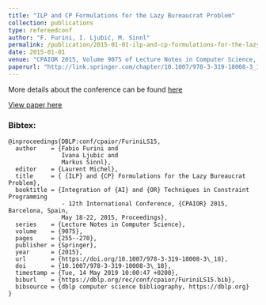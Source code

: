 ```yaml
---
title: "ILP and CP Formulations for the Lazy Bureaucrat Problem"
collection: publications
type: refereedconf
author: "F. Furini, I. Ljubić, M. Sinnl"
permalink: /publication/2015-01-01-ilp-and-cp-formulations-for-the-lazy-bureaucrat-problem
date: 2015-01-01
venue: "CPAIOR 2015, Volume 9075 of Lecture Notes in Computer Science, pp. 255-270"
paperurl: "http://link.springer.com/chapter/10.1007/978-3-319-18008-3_18"
---
```


More details about the conference can be found [here](http://www.cpaior2015.uconn.edu/)

[View paper here](http://link.springer.com/chapter/10.1007/978-3-319-18008-3_18)

### Bibtex:

```
@inproceedings{DBLP:conf/cpaior/FuriniLS15,
  author    = {Fabio Furini and
               Ivana Ljubic and
               Markus Sinnl},
  editor    = {Laurent Michel},
  title     = { {ILP} and {CP} Formulations for the Lazy Bureaucrat Problem},
  booktitle = {Integration of {AI} and {OR} Techniques in Constraint Programming
               - 12th International Conference, {CPAIOR} 2015, Barcelona, Spain,
               May 18-22, 2015, Proceedings},
  series    = {Lecture Notes in Computer Science},
  volume    = {9075},
  pages     = {255--270},
  publisher = {Springer},
  year      = {2015},
  url       = {https://doi.org/10.1007/978-3-319-18008-3\_18},
  doi       = {10.1007/978-3-319-18008-3\_18},
  timestamp = {Tue, 14 May 2019 10:00:47 +0200},
  biburl    = {https://dblp.org/rec/conf/cpaior/FuriniLS15.bib},
  bibsource = {dblp computer science bibliography, https://dblp.org}
}
```
